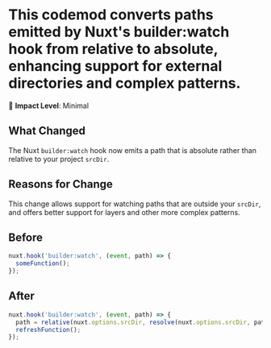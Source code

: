# This codemod converts paths emitted by Nuxt's builder:watch hook from relative to absolute, enhancing support for external directories and complex patterns.

🚦 **Impact Level**: Minimal

## What Changed

The Nuxt `builder:watch` hook now emits a path that is absolute rather than relative to your project `srcDir`.

## Reasons for Change

This change allows support for watching paths that are outside your `srcDir`, and offers better support for layers and other more complex patterns.


## Before

```jsx
nuxt.hook('builder:watch', (event, path) => {
  someFunction();
});
```

## After

```jsx
nuxt.hook('builder:watch', (event, path) => {
  path = relative(nuxt.options.srcDir, resolve(nuxt.options.srcDir, path));
  refreshFunction();
});
```
